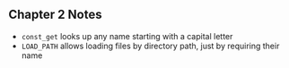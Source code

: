 ## Chapter 2 Notes

- `const_get` looks up any name starting with a capital letter
- `LOAD_PATH` allows loading files by directory path, just by requiring their name
